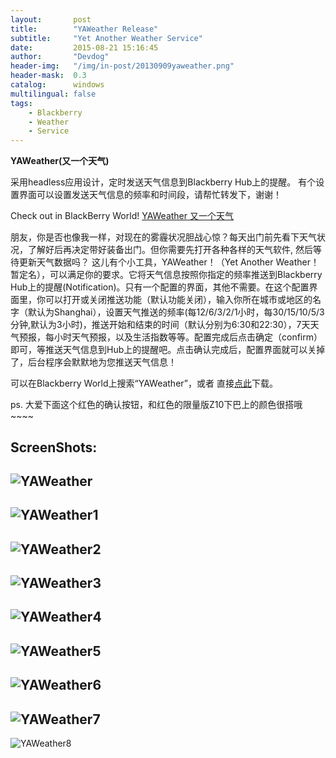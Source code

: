 ```yaml
---
layout:       post
title:        "YAWeather Release"
subtitle:     "Yet Another Weather Service"
date:         2015-08-21 15:16:45
author:       "Devdog"
header-img:   "/img/in-post/20130909yaweather.png"
header-mask:  0.3
catalog:      windows
multilingual: false
tags:
    - Blackberry
    - Weather
    - Service
---
```



**YAWeather(又一个天气)**

采用headless应用设计，定时发送天气信息到Blackberry Hub上的提醒。
有个设置界面可以设置发送天气信息的频率和时间段，请帮忙转发下，谢谢！      

Check out  in BlackBerry World! 
[YAWeather 又一个天气](https://appworld.blackberry.com/webstore/content/59988661/?lang=en&countrycode=CN) 

朋友，你是否也像我一样，对现在的雾霾状况胆战心惊？每天出门前先看下天气状况，了解好后再决定带好装备出门。但你需要先打开各种各样的天气软件, 然后等待更新天气数据吗？ 这儿有个小工具，YAWeather！（Yet Another Weather！暂定名），可以满足你的要求。它将天气信息按照你指定的频率推送到Blackberry Hub上的提醒(Notification)。只有一个配置的界面，其他不需要。在这个配置界面里，你可以打开或关闭推送功能（默认功能关闭），输入你所在城市或地区的名字（默认为Shanghai），设置天气推送的频率(每12/6/3/2/1小时，每30/15/10/5/3分钟,默认为3小时)，推送开始和结束的时间（默认分别为6:30和22:30），7天天气预报，每小时天气预报，以及生活指数等等。配置完成后点击确定（confirm）即可，等推送天气信息到Hub上的提醒吧。点击确认完成后，配置界面就可以关掉了，后台程序会默默地为您推送天气信息！

可以在Blackberry World上搜索“YAWeather”，或者 直接[点此](https://appworld.blackberry.com/webstore/content/59988661/?lang=zh_cn&countrycode=CN)下载。

ps. 大爱下面这个红色的确认按钮，和红色的限量版Z10下巴上的颜色很搭哦~~~~

ScreenShots:
---
![YAWeather](/img/in-post/20130909yaweather.png)
---
![YAWeather1](/img/in-post/20130909yaweather1.png)
---
![YAWeather2](/img/in-post/20130909yaweather2.png)
---
![YAWeather3](/img/in-post/20130909yaweather3.png)
---
![YAWeather4](/img/in-post/20130909yaweather4.png)
---
![YAWeather5](/assets/images/20130909yaweather5.png)
---
![YAWeather6](/assets/images/20130909yaweather6.png)
---
![YAWeather7](/assets/images/20130909yaweather7.png)
---
![YAWeather8](/assets/images/20130909yaweather8.png)
